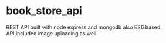 # book_store_api
REST API built with node express and mongodb also ES6 based API.included image uploading as well
